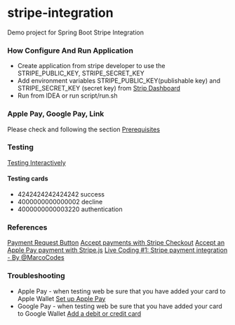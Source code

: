 # stripe-integration
Demo project for Spring Boot Stripe Integration

### How Configure And Run Application
* Create application from stripe developer to use the STRIPE_PUBLIC_KEY, STRIPE_SECRET_KEY
* Add environment variables STRIPE_PUBLIC_KEY(publishable key) and STRIPE_SECRET_KEY (secret key) from [Strip Dashboard](https://dashboard.stripe.com/test/apikeys)
* Run from IDEA or run script/run.sh

### Apple Pay, Google Pay, Link
Please check and following the section [Prerequisites](https://stripe.com/docs/stripe-js/elements/payment-request-button?client=html#html-js-prerequisites)

### Testing
[Testing Interactively](https://stripe.com/docs/testing#testing-interactively)

#### Testing cards
* 4242424242424242 success
* 4000000000000002 decline
* 4000000000003220 authentication


### References
[Payment Request Button](https://stripe.com/docs/stripe-js/elements/payment-request-button)
[Accept payments with Stripe Checkout](https://github.com/stripe-samples/checkout-one-time-payments)
[Accept an Apple Pay payment with Stripe.js](https://www.youtube.com/watch?v=5KcdQboA7Gc)
[Live Coding #1: Stripe payment integration - By @MarcoCodes](https://www.youtube.com/watch?v=BIDNKRluql4)


### Troubleshooting
* Apple Pay -  when testing web be sure that you have added your card to Apple Wallet [Set up Apple Pay](https://support.apple.com/en-us/HT204506)
* Google Pay -  when testing web be sure that you have added your card to Google Wallet [Add a debit or credit card](https://support.google.com/wallet/answer/12058983?hl=en)